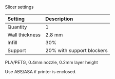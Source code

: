 Slicer settings

|Setting        |Description               |
|:--------------|:-------------------------|
|Quantity       |1                         |
|Wall thickness |2.8 mm                    |
|Infill         |30%                       |
|Support        |20% with support blockers |


PLA/PETG, 0.4mm nozzle, 0.2mm layer height

Use ABS/ASA if printer is enclosed.